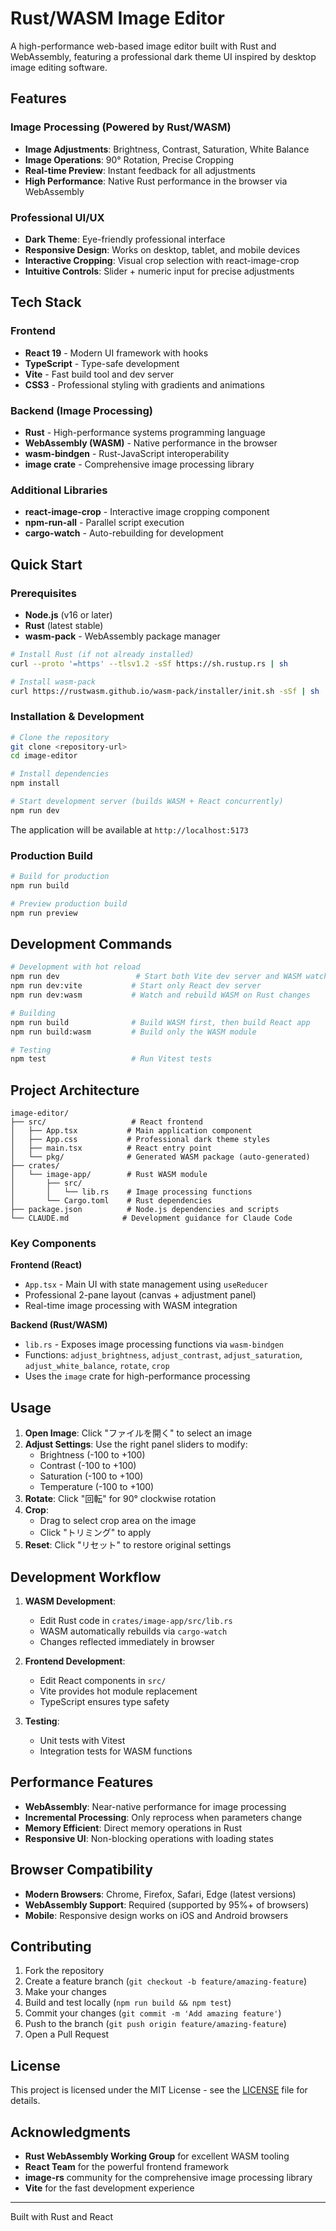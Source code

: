 # Rust/WASM Image Editor

A high-performance web-based image editor built with Rust and WebAssembly, featuring a professional dark theme UI inspired by desktop image editing software.

## Features

### Image Processing (Powered by Rust/WASM)
- **Image Adjustments**: Brightness, Contrast, Saturation, White Balance
- **Image Operations**: 90° Rotation, Precise Cropping
- **Real-time Preview**: Instant feedback for all adjustments
- **High Performance**: Native Rust performance in the browser via WebAssembly

### Professional UI/UX
- **Dark Theme**: Eye-friendly professional interface
- **Responsive Design**: Works on desktop, tablet, and mobile devices
- **Interactive Cropping**: Visual crop selection with react-image-crop
- **Intuitive Controls**: Slider + numeric input for precise adjustments

## Tech Stack

### Frontend
- **React 19** - Modern UI framework with hooks
- **TypeScript** - Type-safe development
- **Vite** - Fast build tool and dev server
- **CSS3** - Professional styling with gradients and animations

### Backend (Image Processing)
- **Rust** - High-performance systems programming language
- **WebAssembly (WASM)** - Native performance in the browser
- **wasm-bindgen** - Rust-JavaScript interoperability
- **image crate** - Comprehensive image processing library

### Additional Libraries
- **react-image-crop** - Interactive image cropping component
- **npm-run-all** - Parallel script execution
- **cargo-watch** - Auto-rebuilding for development

## Quick Start

### Prerequisites
- **Node.js** (v16 or later)
- **Rust** (latest stable)
- **wasm-pack** - WebAssembly package manager

```bash
# Install Rust (if not already installed)
curl --proto '=https' --tlsv1.2 -sSf https://sh.rustup.rs | sh

# Install wasm-pack
curl https://rustwasm.github.io/wasm-pack/installer/init.sh -sSf | sh
```

### Installation & Development

```bash
# Clone the repository
git clone <repository-url>
cd image-editor

# Install dependencies
npm install

# Start development server (builds WASM + React concurrently)
npm run dev
```

The application will be available at `http://localhost:5173`

### Production Build

```bash
# Build for production
npm run build

# Preview production build
npm run preview
```

## Development Commands

```bash
# Development with hot reload
npm run dev                 # Start both Vite dev server and WASM watch mode
npm run dev:vite           # Start only React dev server
npm run dev:wasm           # Watch and rebuild WASM on Rust changes

# Building
npm run build              # Build WASM first, then build React app
npm run build:wasm         # Build only the WASM module

# Testing
npm test                   # Run Vitest tests
```

## Project Architecture

```
image-editor/
├── src/                   # React frontend
│   ├── App.tsx           # Main application component
│   ├── App.css           # Professional dark theme styles
│   ├── main.tsx          # React entry point
│   └── pkg/              # Generated WASM package (auto-generated)
├── crates/
│   └── image-app/        # Rust WASM module
│       ├── src/
│       │   └── lib.rs    # Image processing functions
│       └── Cargo.toml    # Rust dependencies
├── package.json          # Node.js dependencies and scripts
└── CLAUDE.md            # Development guidance for Claude Code
```

### Key Components

**Frontend (React)**
- `App.tsx` - Main UI with state management using `useReducer`
- Professional 2-pane layout (canvas + adjustment panel)
- Real-time image processing with WASM integration

**Backend (Rust/WASM)**
- `lib.rs` - Exposes image processing functions via `wasm-bindgen`
- Functions: `adjust_brightness`, `adjust_contrast`, `adjust_saturation`, `adjust_white_balance`, `rotate`, `crop`
- Uses the `image` crate for high-performance processing

## Usage

1. **Open Image**: Click "ファイルを開く" to select an image
2. **Adjust Settings**: Use the right panel sliders to modify:
   - Brightness (-100 to +100)
   - Contrast (-100 to +100) 
   - Saturation (-100 to +100)
   - Temperature (-100 to +100)
3. **Rotate**: Click "回転" for 90° clockwise rotation
4. **Crop**: 
   - Drag to select crop area on the image
   - Click "トリミング" to apply
5. **Reset**: Click "リセット" to restore original settings

## Development Workflow

1. **WASM Development**: 
   - Edit Rust code in `crates/image-app/src/lib.rs`
   - WASM automatically rebuilds via `cargo-watch`
   - Changes reflected immediately in browser

2. **Frontend Development**:
   - Edit React components in `src/`
   - Vite provides hot module replacement
   - TypeScript ensures type safety

3. **Testing**:
   - Unit tests with Vitest
   - Integration tests for WASM functions

## Performance Features

- **WebAssembly**: Near-native performance for image processing
- **Incremental Processing**: Only reprocess when parameters change
- **Memory Efficient**: Direct memory operations in Rust
- **Responsive UI**: Non-blocking operations with loading states

## Browser Compatibility

- **Modern Browsers**: Chrome, Firefox, Safari, Edge (latest versions)
- **WebAssembly Support**: Required (supported by 95%+ of browsers)
- **Mobile**: Responsive design works on iOS and Android browsers

## Contributing

1. Fork the repository
2. Create a feature branch (`git checkout -b feature/amazing-feature`)
3. Make your changes
4. Build and test locally (`npm run build && npm test`)
5. Commit your changes (`git commit -m 'Add amazing feature'`)
6. Push to the branch (`git push origin feature/amazing-feature`)
7. Open a Pull Request

## License

This project is licensed under the MIT License - see the [LICENSE](LICENSE) file for details.

## Acknowledgments

- **Rust WebAssembly Working Group** for excellent WASM tooling
- **React Team** for the powerful frontend framework
- **image-rs** community for the comprehensive image processing library
- **Vite** for the fast development experience

---

Built with Rust and React